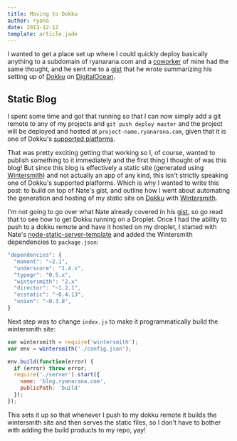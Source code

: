 ```yaml
---
title: Moving to Dokku
author: ryana
date: 2013-12-12
template: article.jade
---
```


I wanted to get a place set up where I could quickly deploy basically anything to a subdomain of ryanarana.com and a [coworker](https://twitter.com/ungoldman) of mine had the same thought,
and he sent me to a [gist](https://gist.github.com/ngoldman/7287753) that he wrote summarizing his setting up of [Dokku](https://github.com/progrium/dokku)
on [DigitalOcean](http://digitalocean.com).

## Static Blog

I spent some time and got that running so that I can now simply add a git remote to any of my projects and `git push deploy master` and the project will be
deployed and hosted at `project-name.ryanarana.com`, given that it is one of Dokku's [supported platforms](https://github.com/progrium/buildstep#supported-buildpacks).

That was pretty exciting getting that working so I, of course, wanted to publish something to it immediately and the first thing I thought of was this blog!
But since this blog is effectively a static site (generated using [Wintersmith](https://github.com/jnordberg/wintersmith)) and not actually an app of any kind,
this isn't strictly speaking one of Dokku's supported platforms. Which is why I wanted to write this post: to build on top of Nate's gist, and outline how I went
about automating the generation and hosting of my static site on [Dokku](https://github.com/progrium/dokku) with [Wintersmith](https://github.com/jnordberg/wintersmith).

I'm not going to go over what Nate already covered in his [gist](https://gist.github.com/ngoldman/7287753), so go read that to see how to get Dokku running
on a Droplet. Once I had the ability to push to a dokku remote and have it hosted on my droplet, I started with Nate's [node-static-server-template](https://github.com/ngoldman/node-static-server-template)
and added the Wintersmith dependencies to `package.json`:

```javascript
"dependencies": {
  "moment": "~2.1",
  "underscore": "1.4.x",
  "typogr": "0.5.x",
  "wintersmith": "2.x"
  "director": "~1.2.1",
  "ecstatic": "~0.4.13",
  "union": "~0.3.8",
}
```

Next step was to change `index.js` to make it programmatically build the wintersmith site:

```javascript
var wintersmith = require('wintersmith');
var env = wintersmith('./config.json');

env.build(function(error) {
  if (error) throw error;
  require('./server').start({
    name: 'blog.ryanarana.com',
    publicPath: 'build'
  });
});
```

This sets it up so that whenever I push to my dokku remote it builds the wintersmith site and then serves the static files, so I don't have to bother with
adding the build products to my repo, yay!
